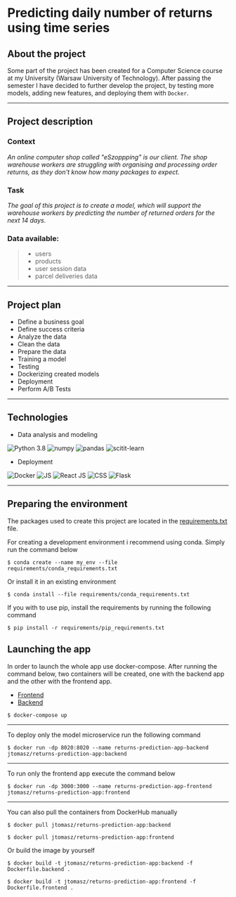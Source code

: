 # Predicting daily number of returns using time series

## About the project

Some part of the project has been created for a Computer Science course at my University (Warsaw University of Technology). After passing the semester I have decided to further develop the project, by testing more models, adding new features, and deploying them with `Docker`.

---

## Project description

### Context
*An online computer shop called "eSzoppping" is our client. The shop warehouse workers are struggling with organising and processing order returns, as they don't know how many packages to expect.*

### Task
*The goal of this project is to create a model, which will support the warehouse workers by predicting the number of returned orders for the next 14 days.*

### Data available:
> - users
> - products
> - user session data
> - parcel deliveries data

---

## Project plan

- Define a business goal
- Define success criteria
- Analyze the data
- Clean the data
- Prepare the data
- Training a model
- Testing
- Dockerizing created models
- Deployment
- Perform A/B Tests

---


## Technologies

- Data analysis and modeling


![Python 3.8](https://img.shields.io/badge/Python-3.8+-blue?style=for-the-badge&logo=python&logoColor=blue)
![numpy](https://img.shields.io/badge/Numpy-1.22.4-777BB4?style=for-the-badge&logo=numpy&logoColor=white)
![pandas](https://img.shields.io/badge/Pandas-1.4.2+-2C2D72?style=for-the-badge&logo=pandas&logoColor=white)
![scitit-learn](https://img.shields.io/badge/scikit_learn-0.23.2-F7931E?style=for-the-badge&logo=scikit-learn&logoColor=F7931E)

- Deployment

![Docker](https://img.shields.io/badge/Docker-2CA5E0?style=for-the-badge&logo=docker&logoColor=white)
![JS](https://img.shields.io/badge/JavaScript-323330?style=for-the-badge&logo=javascript&logoColor=F7DF1E)
![React JS](https://img.shields.io/badge/React-20232A?style=for-the-badge&logo=react&logoColor=61DAFB)
![CSS](https://img.shields.io/badge/CSS3-1572B6?style=for-the-badge&logo=css3&logoColor=white)
![Flask](https://img.shields.io/badge/Flask-000000?style=for-the-badge&logo=flask&logoColor=white)


---


## Preparing the environment

The packages used to create this project are located in the [requirements.txt](requirements.txt) file.

For creating a development environment i recommend using conda. Simply run the command below

```shell
$ conda create --name my_env --file requirements/conda_requirements.txt
```

Or install it in an existing environment

```shell
$ conda install --file requirements/conda_requirements.txt
```

If you with to use pip, install the requirements by running the following command

```shell
$ pip install -r requirements/pip_requirements.txt
```


## Launching the app

In order to launch the whole app use docker-compose. After running the command below, two containers will be created, one with the backend app and the other with the frontend app.
- [Frontend](https://localhost:3000)
- [Backend](https://localhost:8020)

```shell
$ docker-compose up
```

---

To deploy only the model microservice run the following command

```shell
$ docker run -dp 8020:8020 --name returns-prediction-app-backend jtomasz/returns-prediction-app:backend
```

---

To run only the frontend app execute the command below

```shell
$ docker run -dp 3000:3000 --name returns-prediction-app-frontend jtomasz/returns-prediction-app:frontend
```

---

You can also pull the containers from DockerHub manually

```shell
$ docker pull jtomasz/returns-prediction-app:backend
```

```shell
$ docker pull jtomasz/returns-prediction-app:frontend
```

Or build the image by yourself

```shell
$ docker build -t jtomasz/returns-prediction-app:backend -f Dockerfile.backend .
```

```shell
$ docker build -t jtomasz/returns-prediction-app:frontend -f Dockerfile.frontend .
```

